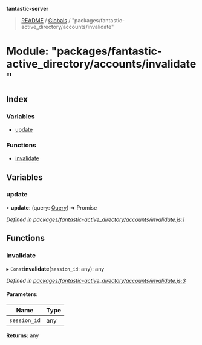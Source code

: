 **fantastic-server**

> [README](../README.md) / [Globals](../globals.md) / "packages/fantastic-active_directory/accounts/invalidate"

# Module: "packages/fantastic-active_directory/accounts/invalidate"

## Index

### Variables

* [update](_packages_fantastic_active_directory_accounts_invalidate_.md#update)

### Functions

* [invalidate](_packages_fantastic_active_directory_accounts_invalidate_.md#invalidate)

## Variables

### update

•  **update**: (query: [Query](_packages_fantastic_utils_db_types_d_.md#query)) => Promise

*Defined in [packages/fantastic-active_directory/accounts/invalidate.js:1](https://github.com/besimorhino/project-fantastic/blob/af5d0de/packages/fantastic-active_directory/accounts/invalidate.js#L1)*

## Functions

### invalidate

▸ `Const`**invalidate**(`session_id`: any): any

*Defined in [packages/fantastic-active_directory/accounts/invalidate.js:3](https://github.com/besimorhino/project-fantastic/blob/af5d0de/packages/fantastic-active_directory/accounts/invalidate.js#L3)*

#### Parameters:

Name | Type |
------ | ------ |
`session_id` | any |

**Returns:** any
